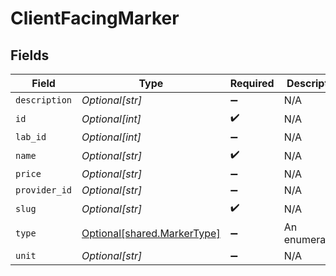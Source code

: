 # ClientFacingMarker


## Fields

| Field                                                                | Type                                                                 | Required                                                             | Description                                                          |
| -------------------------------------------------------------------- | -------------------------------------------------------------------- | -------------------------------------------------------------------- | -------------------------------------------------------------------- |
| `description`                                                        | *Optional[str]*                                                      | :heavy_minus_sign:                                                   | N/A                                                                  |
| `id`                                                                 | *Optional[int]*                                                      | :heavy_check_mark:                                                   | N/A                                                                  |
| `lab_id`                                                             | *Optional[int]*                                                      | :heavy_minus_sign:                                                   | N/A                                                                  |
| `name`                                                               | *Optional[str]*                                                      | :heavy_check_mark:                                                   | N/A                                                                  |
| `price`                                                              | *Optional[str]*                                                      | :heavy_minus_sign:                                                   | N/A                                                                  |
| `provider_id`                                                        | *Optional[str]*                                                      | :heavy_minus_sign:                                                   | N/A                                                                  |
| `slug`                                                               | *Optional[str]*                                                      | :heavy_check_mark:                                                   | N/A                                                                  |
| `type`                                                               | [Optional[shared.MarkerType]](undefined/models/shared/markertype.md) | :heavy_minus_sign:                                                   | An enumeration.                                                      |
| `unit`                                                               | *Optional[str]*                                                      | :heavy_minus_sign:                                                   | N/A                                                                  |